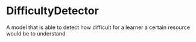 # DifficultyDetector
A model that is able to detect how difficult for a learner a certain resource would be to understand
